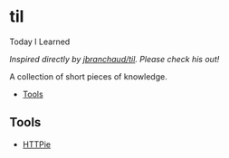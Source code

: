 # til
Today I Learned

*Inspired directly by [jbranchaud/til](https://github.com/jbranchaud/til/blob/master/README.md). Please check his out!*

A collection of short pieces of knowledge.

- [Tools](#tools)

## Tools
- [HTTPie](tools/httpie.md)
